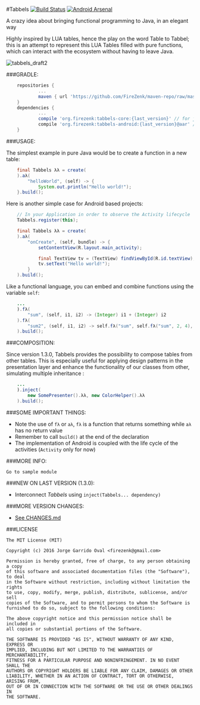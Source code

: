 #Tabbels
[![Build Status](https://travis-ci.org/FireZenk/Tabbels.svg?branch=develop)](https://travis-ci.org/FireZenk/Tabbels) [![Android Arsenal](https://img.shields.io/badge/Android%20Arsenal-Tabbels-green.svg?style=true)](https://android-arsenal.com/details/1/4128)

A crazy idea about bringing functional programming to Java, in an elegant way

Highly inspired by LUA tables, hence the play on the word Table to Tabbel; this is an attempt to represent this LUA Tables filled with pure functions, which can interact with the ecosystem without having to leave Java.

![tabbels_draft2](https://cloud.githubusercontent.com/assets/1595403/17645331/3b17aa2a-61a3-11e6-8b46-9e70c3e3ad59.png)

###GRADLE:
```groovy
	repositories {
	    	...
	    	maven { url 'https://github.com/FireZenk/maven-repo/raw/master/'}
	}
	dependencies {
			...
			compile 'org.firezenk:tabbels-core:{last_version}' // for java projects
	        compile 'org.firezenk:tabbels-android:{last_version}@aar' // for android projects
	}
```
###USAGE:

The simplest example in pure Java would be to create a function in a new table:
```java
    final Tabbels λλ = create(
    ).aλ(
    	"helloWorld", (self) -> {
        	System.out.println("Hello world!");
    }.build();
```
Here is another simple case for Android based projects:
```java
    // In your Application in order to observe the Activity lifecycle
    Tabbels.register(this);
```

```java
    final Tabbels λλ = create(
    ).aλ(
    	"onCreate", (self, bundle) -> {
        	setContentView(R.layout.main_activity);

        	final TextView tv = (TextView) findViewById(R.id.textView);
            tv.setText("Hello world!");
		}
    ).build();
```
Like a functional language, you can embed and combine functions using the variable `self`:
```java
    ...
    ).fλ(
    	"sum", (self, i1, i2) -> (Integer) i1 + (Integer) i2
    ).fλ(
    	"sum2", (self, i1, i2) -> self.fλ("sum", self.fλ("sum", 2, 4), 6)
    ).build();
```

###COMPOSITION:

Since version 1.3.0, Tabbels provides the possibility to compose tables from other tables. This is especially useful for applying design patterns in the presentation layer and enhance the functionality of our classes from other, simulating multiple inheritance :

```java
  	...
	).inject(
        new SomePresenter().λλ, new ColorHelper().λλ
    ).build();
```

###SOME IMPORTANT THINGS:

- Note the use of `fλ` or `aλ`, `fλ` is a function that returns something while `aλ` has no return value
- Remember to call `build()` at the end of the declaration
- The implementation of Android is coupled with the life cycle of the activities (`Activity` only for now)

###MORE INFO:

	Go to sample module

###NEW ON LAST VERSION (1.3.0):

- Interconnect _Tabbels_ using `inject(Tabbels... dependency)`

###MORE VERSION CHANGES:

- [See CHANGES.md](https://github.com/FireZenk/Tabbels/blob/develop/CHANGES.md)

###LICENSE

````
The MIT License (MIT)

Copyright (c) 2016 Jorge Garrido Oval <firezenk@gmail.com>

Permission is hereby granted, free of charge, to any person obtaining a copy
of this software and associated documentation files (the "Software"), to deal
in the Software without restriction, including without limitation the rights
to use, copy, modify, merge, publish, distribute, sublicense, and/or sell
copies of the Software, and to permit persons to whom the Software is
furnished to do so, subject to the following conditions:

The above copyright notice and this permission notice shall be included in
all copies or substantial portions of the Software.

THE SOFTWARE IS PROVIDED "AS IS", WITHOUT WARRANTY OF ANY KIND, EXPRESS OR
IMPLIED, INCLUDING BUT NOT LIMITED TO THE WARRANTIES OF MERCHANTABILITY,
FITNESS FOR A PARTICULAR PURPOSE AND NONINFRINGEMENT. IN NO EVENT SHALL THE
AUTHORS OR COPYRIGHT HOLDERS BE LIABLE FOR ANY CLAIM, DAMAGES OR OTHER
LIABILITY, WHETHER IN AN ACTION OF CONTRACT, TORT OR OTHERWISE, ARISING FROM,
OUT OF OR IN CONNECTION WITH THE SOFTWARE OR THE USE OR OTHER DEALINGS IN
THE SOFTWARE.
````

